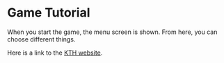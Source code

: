 # Game Tutorial

When you start the game, the menu screen is shown. From here, you can choose different things.

Here is a link to the [KTH website](https://www.kth.se/en/).
